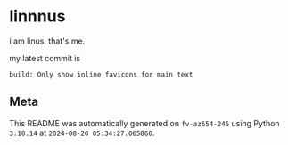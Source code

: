 # linnnus

i am linus. that's me.

my latest commit is

```
build: Only show inline favicons for main text
```

## Meta

This README was automatically generated on `fv-az654-246` using Python
`3.10.14` at `2024-08-20 05:34:27.065860`.
